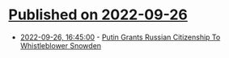 # [Published on 2022-09-26](index.md)

* [2022-09-26, 16:45:00](https://news.slashdot.org/story/22/09/26/1645205/putin-grants-russian-citizenship-to-whistleblower-snowden?utm_source=rss1.0mainlinkanon&utm_medium=feed) - [Putin Grants Russian Citizenship To Whistleblower Snowden](https://news.slashdot.org/story/22/09/26/1645205/putin-grants-russian-citizenship-to-whistleblower-snowden?utm_source=rss1.0mainlinkanon&utm_medium=feed)
